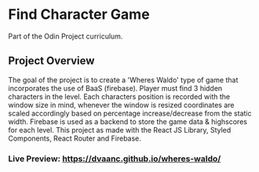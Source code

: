 # Find Character Game
 Part of the Odin Project curriculum.

## Project Overview
  The goal of the project is to create a 'Wheres Waldo' type of game that incorporates the use of BaaS (firebase). Player must find 3 hidden characters in the level.
  Each characters position is recorded with the window size in mind, whenever the window is resized coordinates are scaled accordingly based on percentage increase/decrease from the static width.
  Firebase is used as a backend to store the game data & highscores for each level. This project as made with the React JS Library, Styled Components, React Router and Firebase.

### Live Preview: **https://dvaanc.github.io/wheres-waldo/**